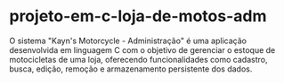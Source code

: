 # projeto-em-c-loja-de-motos-adm
O sistema "Kayn's Motorcycle - Administração" é uma aplicação desenvolvida em linguagem C com o objetivo de gerenciar o estoque de motocicletas de uma loja, oferecendo funcionalidades como cadastro, busca, edição, remoção e armazenamento persistente dos dados.
